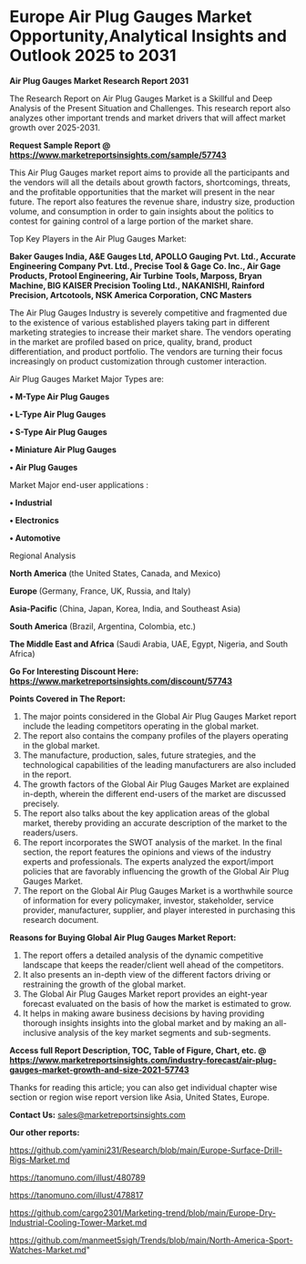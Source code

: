 # Europe Air Plug Gauges Market Opportunity,Analytical Insights and Outlook 2025 to 2031

<strong>Air Plug Gauges Market Research Report 2031</strong>

The Research Report on Air Plug Gauges Market is a Skillful and Deep Analysis of the Present Situation and Challenges. This research report also analyzes other important trends and market drivers that will affect market growth over 2025-2031.

<strong>Request Sample Report @ <a href=https://www.marketreportsinsights.com/sample/57743>https://www.marketreportsinsights.com/sample/57743</a></strong>

This Air Plug Gauges market report aims to provide all the participants and the vendors will all the details about growth factors, shortcomings, threats, and the profitable opportunities that the market will present in the near future. The report also features the revenue share, industry size, production volume, and consumption in order to gain insights about the politics to contest for gaining control of a large portion of the market share.

Top Key Players in the Air Plug Gauges Market:

<strong>Baker Gauges India, A&E Gauges Ltd, APOLLO Gauging Pvt. Ltd., Accurate Engineering Company Pvt. Ltd., Precise Tool & Gage Co. Inc., Air Gage Products, Protool Engineering, Air Turbine Tools, Marposs, Bryan Machine, BIG KAISER Precision Tooling Ltd., NAKANISHI, Rainford Precision, Artcotools, NSK America Corporation, CNC Masters</strong>

The Air Plug Gauges Industry is severely competitive and fragmented due to the existence of various established players taking part in different marketing strategies to increase their market share. The vendors operating in the market are profiled based on price, quality, brand, product differentiation, and product portfolio. The vendors are turning their focus increasingly on product customization through customer interaction.

Air Plug Gauges Market Major Types are:

<strong>• M-Type Air Plug Gauges

• L-Type Air Plug Gauges

• S-Type Air Plug Gauges

• Miniature Air Plug Gauges

• Air Plug Gauges</strong>

Market Major end-user applications :

<strong>• Industrial

• Electronics

• Automotive</strong>

Regional Analysis

</u><strong><b>North America</b></strong> (the United States, Canada, and Mexico)

<strong><b>Europe </b></strong>(Germany, France, UK, Russia, and Italy)

<strong><b>Asia-Pacific</b></strong> (China, Japan, Korea, India, and Southeast Asia)

<strong><b>South America</b></strong> (Brazil, Argentina, Colombia, etc.)

<strong><b>The Middle East and Africa</b></strong> (Saudi Arabia, UAE, Egypt, Nigeria, and South Africa)

<strong>Go For Interesting Discount Here: <a href=https://www.marketreportsinsights.com/discount/57743>https://www.marketreportsinsights.com/discount/57743</a></strong>

<strong>Points Covered in The Report:</strong>
<ol>
  <li>The major points considered in the Global Air Plug Gauges Market report include the leading competitors operating in the global market.</li>
  <li>The report also contains the company profiles of the players operating in the global market.</li>
  <li>The manufacture, production, sales, future strategies, and the technological capabilities of the leading manufacturers are also included in the report.</li>
  <li>The growth factors of the Global Air Plug Gauges Market are explained in-depth, wherein the different end-users of the market are discussed precisely.</li>
  <li>The report also talks about the key application areas of the global market, thereby providing an accurate description of the market to the readers/users.</li>
  <li>The report incorporates the SWOT analysis of the market. In the final section, the report features the opinions and views of the industry experts and professionals. The experts analyzed the export/import policies that are favorably influencing the growth of the Global Air Plug Gauges Market.</li>
  <li>The report on the Global Air Plug Gauges Market is a worthwhile source of information for every policymaker, investor, stakeholder, service provider, manufacturer, supplier, and player interested in purchasing this research document.</li>
</ol>
<strong>Reasons for Buying Global Air Plug Gauges Market Report:</strong>

<ol>
  <li>The report offers a detailed analysis of the dynamic competitive landscape that keeps the reader/client well ahead of the competitors.</li>
  <li>It also presents an in-depth view of the different factors driving or restraining the growth of the global market.</li>
  <li>The Global Air Plug Gauges Market report provides an eight-year forecast evaluated on the basis of how the market is estimated to grow.</li>
  <li>It helps in making aware business decisions by having providing thorough insights insights into the global market and by making an all-inclusive analysis of the key market segments and sub-segments.</li>
</ol>
<strong>Access full Report Description, TOC, Table of Figure, Chart, etc. @ <a href=https://www.marketreportsinsights.com/industry-forecast/air-plug-gauges-market-growth-and-size-2021-57743>https://www.marketreportsinsights.com/industry-forecast/air-plug-gauges-market-growth-and-size-2021-57743</a></strong>


Thanks for reading this article; you can also get individual chapter wise section or region wise report version like Asia, United States, Europe.

<strong>Contact Us:</strong>
sales@marketreportsinsights.com

<strong>Our other reports:</strong>

<a href=https://github.com/yamini231/Research/blob/main/Europe-Surface-Drill-Rigs-Market.md>https://github.com/yamini231/Research/blob/main/Europe-Surface-Drill-Rigs-Market.md</a>

<a href=https://tanomuno.com/illust/480789>https://tanomuno.com/illust/480789</a>

<a href=https://tanomuno.com/illust/478817>https://tanomuno.com/illust/478817</a>

<a href=https://github.com/cargo2301/Marketing-trend/blob/main/Europe-Dry-Industrial-Cooling-Tower-Market.md>https://github.com/cargo2301/Marketing-trend/blob/main/Europe-Dry-Industrial-Cooling-Tower-Market.md</a>

<a href=https://github.com/manmeet5sigh/Trends/blob/main/North-America-Sport-Watches-Market.md>https://github.com/manmeet5sigh/Trends/blob/main/North-America-Sport-Watches-Market.md</a>"
